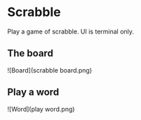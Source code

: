 # Scrabble

Play a game of scrabble.
UI is terminal only.

## **The board**
![Board](scrabble board.png)

## **Play a word**
![Word](play word.png)
